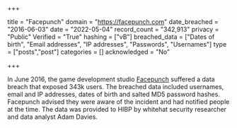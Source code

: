 +++

title = "Facepunch"
domain = "https://facepunch.com"
date_breached = "2016-06-03"
date = "2022-05-04"
record_count = "342,913"
privacy = "Public"
Verified = "True"
hashing = ["vB"]
breached_data = ["Dates of birth", "Email addresses", "IP addresses", "Passwords", "Usernames"]
type = ["posts","post"]
categories = []
acknowledged = "No"


+++


In June 2016, the game development studio <a href="https://facepunch.com/" target="_blank" rel="noopener">Facepunch</a> suffered a data breach that exposed 343k users. The breached data included usernames, email and IP addresses, dates of birth and salted MD5 password hashes. Facepunch advised they were aware of the incident and had notified people at the time. The data was provided to HIBP by whitehat security researcher and data analyst Adam Davies.

